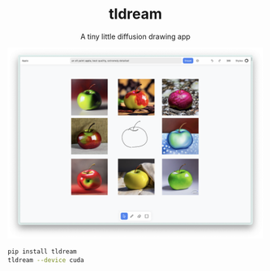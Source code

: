 <h1 align="center">tldream</h1>
<p align="center">A tiny little diffusion drawing app</p>

![A screenshot of the tldream web app](https://github.com/Sanster/tldream-frontend/blob/tldream/assets/tldream.png)

```bash
pip install tldream
tldream --device cuda
```